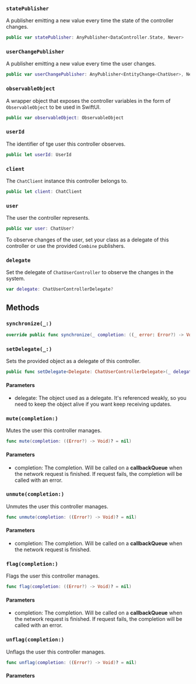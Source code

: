 
### `statePublisher`

A publisher emitting a new value every time the state of the controller changes.

``` swift
public var statePublisher: AnyPublisher<DataController.State, Never> 
```

### `userChangePublisher`

A publisher emitting a new value every time the user changes.

``` swift
public var userChangePublisher: AnyPublisher<EntityChange<ChatUser>, Never> 
```

### `observableObject`

A wrapper object that exposes the controller variables in the form of `ObservableObject` to be used in SwiftUI.

``` swift
public var observableObject: ObservableObject 
```

### `userId`

The identifier of tge user this controller observes.

``` swift
public let userId: UserId
```

### `client`

The `ChatClient` instance this controller belongs to.

``` swift
public let client: ChatClient
```

### `user`

The user the controller represents.

``` swift
public var user: ChatUser? 
```

To observe changes of the user, set your class as a delegate of this controller or use the provided
`Combine` publishers.

### `delegate`

Set the delegate of `ChatUserController` to observe the changes in the system.

``` swift
var delegate: ChatUserControllerDelegate? 
```

## Methods

### `synchronize(_:)`

``` swift
override public func synchronize(_ completion: ((_ error: Error?) -> Void)? = nil) 
```

### `setDelegate(_:)`

Sets the provided object as a delegate of this controller.

``` swift
public func setDelegate<Delegate: ChatUserControllerDelegate>(_ delegate: Delegate) 
```

#### Parameters

  - delegate: The object used as a delegate. It's referenced weakly, so you need to keep the object alive if you want keep receiving updates.

### `mute(completion:)`

Mutes the user this controller manages.

``` swift
func mute(completion: ((Error?) -> Void)? = nil) 
```

#### Parameters

  - completion: The completion. Will be called on a **callbackQueue** when the network request is finished. If request fails, the completion will be called with an error.

### `unmute(completion:)`

Unmutes the user this controller manages.

``` swift
func unmute(completion: ((Error?) -> Void)? = nil) 
```

#### Parameters

  - completion: The completion. Will be called on a **callbackQueue** when the network request is finished.

### `flag(completion:)`

Flags the user this controller manages.

``` swift
func flag(completion: ((Error?) -> Void)? = nil) 
```

#### Parameters

  - completion: The completion. Will be called on a **callbackQueue** when the network request is finished. If request fails, the completion will be called with an error.

### `unflag(completion:)`

Unflags the user this controller manages.

``` swift
func unflag(completion: ((Error?) -> Void)? = nil) 
```

#### Parameters

